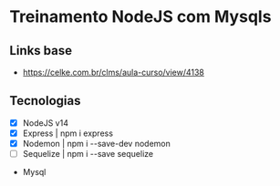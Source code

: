 # Treinamento NodeJS com Mysqls

## Links base
* https://celke.com.br/clms/aula-curso/view/4138

## Tecnologias
* [x] NodeJS v14
* [x] Express | npm i express
* [x] Nodemon | npm i --save-dev nodemon
* [ ] Sequelize | npm i --save sequelize
* Mysql
